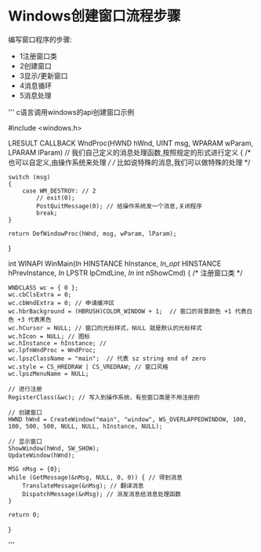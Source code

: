# Windows创建窗口流程步骤

编写窗口程序的步骤:

* 1注册窗口类
* 2创建窗口
* 3显示/更新窗口
* 4消息循环
* 5消息处理


'''
c语言调用windows的api创建窗口示例

#include <windows.h>

LRESULT CALLBACK WndProc(HWND hWnd, UINT msg, WPARAM wParam, LPARAM lParam) // 我们自己定义的消息处理函数,按照规定的形式进行定义
{
	/* 也可以自定义,由操作系统来处理 */
	/* 比如说特殊的消息,我们可以做特殊的处理 */

	switch (msg) 
	{
		case WM_DESTROY: // 2
			// exit(0);
			PostQuitMessage(0); // 给操作系统发一个消息,关闭程序
			break;
	}

	return DefWindowProc(hWnd, msg, wParam, lParam);
}

int WINAPI WinMain(_In_ HINSTANCE hInstance, _In_opt_ HINSTANCE hPrevInstance, _In_ LPSTR lpCmdLine, _In_ int nShowCmd)
{
	/* 注册窗口类 */

	WNDCLASS wc = { 0 };
	wc.cbClsExtra = 0;
	wc.cbWndExtra = 0; // 申请缓冲区
	wc.hbrBackground = (HBRUSH)COLOR_WINDOW + 1;  // 窗口的背景颜色 +1 代表白色 +3 代表黑色
	wc.hCursor = NULL; // 窗口的光标样式，NULL 就是默认的光标样式
	wc.hIcon = NULL; // 图标
	wc.hInstance = hInstance; // 
	wc.lpfnWndProc = WndProc;
	wc.lpszClassName = "main";  // 代表 sz string end of zero
	wc.style = CS_HREDRAW | CS_VREDRAW; // 窗口风格
	wc.lpszMenuName = NULL;

	// 进行注册
	RegisterClass(&wc); // 写入到操作系统，有些窗口类是不用注册的

	// 创建窗口
	HWND hWnd = CreateWindow("main", "window", WS_OVERLAPPEDWINDOW, 100, 100, 500, 500, NULL, NULL, hInstance, NULL);

	// 显示窗口
	ShowWindow(hWnd, SW_SHOW);
	UpdateWindow(hWnd);

	MSG nMsg = {0};
	while (GetMessage(&nMsg, NULL, 0, 0)) { // 得到消息
		TranslateMessage(&nMsg); // 翻译消息
		DispatchMessage(&nMsg); // 派发消息给消息处理函数
	}

	return 0;

}

'''

